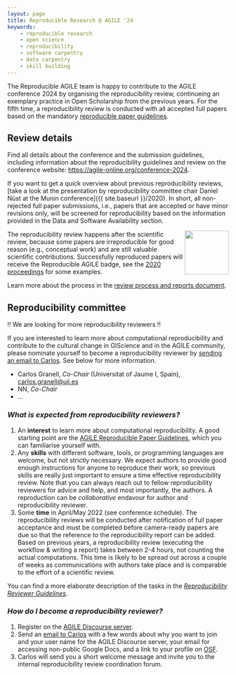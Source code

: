 ```yaml
---
layout: page
title: Reproducible Research @ AGILE '24
keywords:
    - reproducible research
    - open science
    - reproducibility
    - software carpentry
    - data carpentry
    - skill building
---
```


The Reproducible AGILE team is happy to contribute to the AGILE conference 2024 by organising the reproducibility review, continueing an exemplary practice in Open Scholarship from the previous years.
For the fifth time, a reproducibility review is conducted with all accepted full papers based on the mandatory [reproducible paper guidelines](https://doi.org/10.17605/OSF.IO/CB7Z8).

<!--

**The reproducibility reviews are published on OSF at 👉 <https://osf.io/> 👈**.

## Report

Reproducibility committee chair Carlos presented an overview on the reproducibility review process and its results at the final day of the conference.
The slides are published at <https://osf.io/XXX>.

A more extensive written report is published in [the document about the reproducibility review process](https://docs.google.com/document/d/1JHCQV7GP3YkKwp0Nii3dt3p3Y45hU56Xz2cr-xJVz34/edit#).

-->

## Review details

Find all details about the conference and the submission guidelines, including information about the reproducibility guidelines and review on the conference website: <https://agile-online.org/conference-2024>.

If you want to get a quick overview about previous reproducibility reviews, [take a look at the presentation by reproducibility committee chair Daniel Nüst at the Munin conference]({{ site.baseurl }}/2020).
In short, all non-rejected full paper submissions, i.e., papers that are accepted or have minor revisions only, will be screened for reproducibility based on the information provided in the Data and Software Availability section.

<img style="float: right" width="100" src="{{ site.baseurl }}/public/images/badge/AGILE-reproducible-badge_square.png" />

The reproducibility review happens after the scientific review, because some papers are irreproducible for good reason (e.g., conceptual work) and are still valuable scientific contributions.
Successfully reproduced papers will receive the Reproducible AGILE badge, see the [2020 proceedings](https://agile-giss.copernicus.org/articles/1/index.html) for some examples.

Learn more about the process in the [review process and reports document](https://osf.io/7rjpe/).

## Reproducibility committee

‼️ We are looking for more reproducibility reviewers ‼️

If you are interested to learn more about computational reproducibility and contribute to the cultural change in GIScience and in the AGILE community, please nominate yourself to become a reproducibility reviewer by [sending an email to Carlos](mailto:carlos.granell@uji.es).
See below for more information.

- Carlos Granell, _Co-Chair_ (Universitat of Jaume I, Spain), carlos.granell@uji.es
- NN, _Co-Chair_
- ...

### _What is expected from reproducibility reviewers?_

1. An **interest** to learn more about computational reproducibility.
   A good starting point are the [AGILE Reproducible Paper Guidelines](https://doi.org/10.17605/OSF.IO/CB7Z8), which you can familiarise yourself with.
1. Any **skills** with different software, tools, or programming languages are welcome, but not strictly necessary.
   We expect authors to provide good enough instructions for anyone to reproduce their work, so previous skills are really just important to ensure a time effective reproducibility review. Note that you can always reach out to fellow reproducibility reviewers for advice and help, and most importantly, the authors. A reproduction can be _collaborative_ endavour for author and reproducibility reviewer.
1. Some **time** in April/May 2022 (see conference schedule). The reproducibility reviews will be conducted after notification of full paper acceptance and must be completed before camera-ready papers are due so that the reference to the reproducibility report can be added.
   Based on previous years, a reproducibility review (executing the workflow & writing a report) takes between 2-4 hours, not counting the actual computations. This time is likely to be spread out across a couple of weeks as communications with authors take place and is comparable to the effort of a scientific review.

You can find a more elaborate description of the tasks in the [_Reproducibility Reviewer Guidelines_](https://doi.org/10.17605/OSF.IO/CB7Z8).

### _How do I become a reproducibility reviewer?_

1. Register on the [AGILE Discourse server](https://discourse.agile-online.org/).
2. Send an [email to Carlos](mailto:carlos.granell@uji.es) with a few words about why you want to join and your user name for the AGILE Discourse server, your email for accessing non-public Google Docs, and a link to your profile on [OSF](https://osf.io/).
3. Carlos will send you a short welcome message and invite you to the internal reproducibility review coordination forum.
